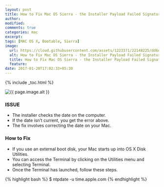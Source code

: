 ```yaml
---
layout: post
title: How to Fix Mac OS Sierra - the Installer Payload Failed Signature Check
author:
modified:
comments: true
categories: mac
excerpt:
tags: [MAC OS X, Bootable, Sierra]
image:
  url: https://cloud.githubusercontent.com/assets/1223371/22148225/dd6d4868-df32-11e6-8fc3-9f57783a015a.png
  alt: How to Fix Mac OS Sierra - the Installer Payload Failed Signature Check
  title: How to Fix Mac OS Sierra - the Installer Payload Failed Signature Check
  feature:
date: 2017-01-20T17:02:33+05:30
---
```



{% include _toc.html %}

<img src="{{ page.image.url }}" alt="{{ page.image.alt }}" title="{{ page.image.title }}">

### ISSUE

* The installer checks the date on the computer.
* If the date isn’t current, you get the error above.
* The fix involves correcting the date on your Mac.

### How to Fix

* If you use an external boot disk, your Mac starts up into OS X Disk Utilities.
* You can access the Terminal by clicking on the Utilities menu and selecting Terminal.
* Once the Terminal has launched, follow these steps.

{% highlight bash %}
$ ntpdate -u time.apple.com
{% endhighlight %}
